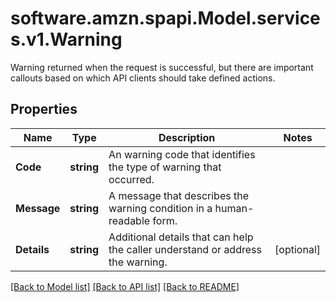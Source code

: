 # software.amzn.spapi.Model.services.v1.Warning
Warning returned when the request is successful, but there are important callouts based on which API clients should take defined actions.

## Properties

Name | Type | Description | Notes
------------ | ------------- | ------------- | -------------
**Code** | **string** | An warning code that identifies the type of warning that occurred. | 
**Message** | **string** | A message that describes the warning condition in a human-readable form. | 
**Details** | **string** | Additional details that can help the caller understand or address the warning. | [optional] 

[[Back to Model list]](../README.md#documentation-for-models) [[Back to API list]](../README.md#documentation-for-api-endpoints) [[Back to README]](../README.md)

